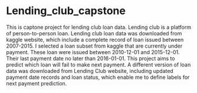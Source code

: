 # Lending_club_capstone
This is captone project for lending club loan data.
Lending club is a platform of person-to-person loan. Lending club loan data was downloaded from kaggle website, which include a complete record of loan issued between 2007-2015.
I selected a loan subset from kaggle that are currently under payment. These loan were issued between 2010-12-01 and 2015-12-01. Their last payment date no later than 2016-01-01. 
This project aims to predict which loan will fail to make next payment.
A different version of loan data was downloaded from Lending Club website, including updated payment date records and loan status, which enable me to define labels for next payment prediction.

